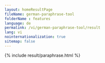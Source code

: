 ```yaml
---
layout: homeResultPage
fileName: german-paraphrase-tool
folderName : features
language: de
permalink: /vi/german-paraphrase-tool/result
lang: vi
nointernationalization: true
sitemap: false
---
```

{% include result/paraphrase.html %}

<script src="/js/result/paraprashing.js" data-foldername="{{page.folderName}}" data-lang="{{page.lang}}"></script>